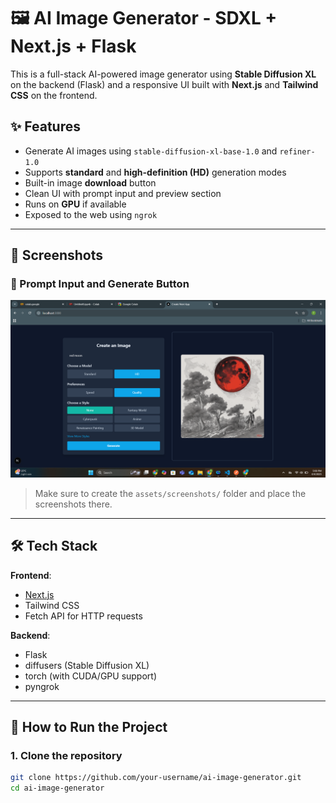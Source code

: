 # 🖼️ AI Image Generator - SDXL + Next.js + Flask

This is a full-stack AI-powered image generator using **Stable Diffusion XL** on the backend (Flask) and a responsive UI built with **Next.js** and **Tailwind CSS** on the frontend.

## ✨ Features

- Generate AI images using `stable-diffusion-xl-base-1.0` and `refiner-1.0`
- Supports **standard** and **high-definition (HD)** generation modes
- Built-in image **download** button
- Clean UI with prompt input and preview section
- Runs on **GPU** if available
- Exposed to the web using `ngrok`

---

## 📸 Screenshots

### 🧠 Prompt Input and Generate Button

![Prompt Input](./Projectsnap.png)



> Make sure to create the `assets/screenshots/` folder and place the screenshots there.

---

## 🛠️ Tech Stack

**Frontend**:  
- [Next.js](https://nextjs.org/)  
- Tailwind CSS  
- Fetch API for HTTP requests

**Backend**:  
- Flask  
- diffusers (Stable Diffusion XL)
- torch (with CUDA/GPU support)
- pyngrok

---

## 🚀 How to Run the Project

### 1. Clone the repository

```bash
git clone https://github.com/your-username/ai-image-generator.git
cd ai-image-generator
